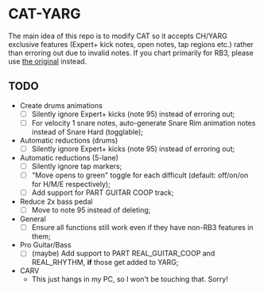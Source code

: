 # CAT-YARG
The main idea of this repo is to modify CAT so it accepts CH/YARG exclusive features (Expert+ kick notes, open notes, tap regions etc.) rather than erroring out due to invalid notes. If you chart primarily for RB3, please use [the original](https://github.com/abefacciazzi/CAT) instead.

## TODO
- Create drums animations
  - [ ] Silently ignore Expert+ kicks (note 95) instead of erroring out;
  - [ ] For velocity 1 snare notes, auto-generate Snare Rim animation notes instead of Snare Hard (togglable);
- Automatic reductions (drums)
  - [ ] Silently ignore Expert+ kicks (note 95) instead of erroring out;
- Automatic reductions (5-lane)
  - [ ] Silently ignore tap markers;
  - [ ] "Move opens to green" toggle for each difficult (default: off/on/on for H/M/E respectively);
  - [ ] Add support for PART GUITAR COOP track;
- Reduce 2x bass pedal
  - [ ] Move to note 95 instead of deleting;
- General
  - [ ] Ensure all functions still work even if they have non-RB3 features in them;
- Pro Guitar/Bass
  - [ ] (maybe) Add support to PART REAL_GUITAR_COOP and REAL_RHYTHM, **if** those get added to YARG;
- CARV
  - This just hangs in my PC, so I won't be touching that. Sorry!
